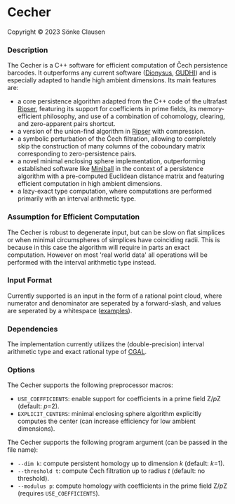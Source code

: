 # Cecher

Copyright © 2023 Sönke Clausen


### Description

The Cecher is a C++ software for efficient computation of Čech persistence barcodes. It outperforms any current software ([Dionysus], [GUDHI]) and is especially adapted to handle high ambient dimensions. Its main features are:

  - a core persistence algorithm adapted from the C++ code of the ultrafast [Ripser], featuring its support for coefficients in prime fields, its memory-efficient philosophy, and use of a combination of cohomology, clearing, and zero-apparent pairs shortcut.
  - a version of the union-find algorithm in [Ripser] with compression.
  - a symbolic perturbation of the Čech filtration, allowing to completely skip the construction of many columns of the coboundary matrix corresponding to zero-persistence pairs.
  - a novel minimal enclosing sphere implementation, outperforming established software like [Miniball] in the context of a persistence algorithm with a pre-computed Euclidean distance matrix and featuring efficient computation in high ambient dimensions.
  - a lazy-exact type computation, where computations are performed primarily with an interval arithmetic type.
    

### Assumption for Efficient Computation

The Cecher is robust to degenerate input, but can be slow on flat simplices or when minimal circumspheres of simplices have coinciding radii. This is because in this case the algorithm will require in parts an exact computation. However on most 'real world data' all operations will be performed with the interval arithmetic type instead.


### Input Format

Currently supported is an input in the form of a rational point cloud, where numerator and denominator are seperated by a forward-slash, and values are seperated by a whitespace ([examples]).


### Dependencies 

The implementation currently utilizes the (double-precision) interval arithmetic type and exact rational type of [CGAL].


### Options

The Cecher supports the following preprocessor macros:

  - `USE_COEFFICIENTS`: enable support for coefficients in a prime field Z/*p*Z (default: *p*=2).
  - `EXPLICIT_CENTERS`: minimal enclosing sphere algorithm explicitly computes the center (can increase efficiency for low ambient dimensions).


The Cecher supports the following program argument (can be passed in the file name):

  - `--dim k`: compute persistent homology up to dimension *k* (default: *k*=1).
  - `--threshold t`: compute Čech filtration up to radius *t* (default: no threshold).
  - `--modulus p`: compute homology with coefficients in the prime field Z/*p*Z (requires `USE_COEFFICIENTS`). 






[Dionysus]: <http://www.mrzv.org/software/dionysus/>
[GUDHI]: <http://gudhi.gforge.inria.fr>
[Ripser]: <https://github.com/Ripser/ripser>
[CGAL]: <https://github.com/CGAL/cgal>
[Miniball]: <https://people.inf.ethz.ch/gaertner/subdir/software/miniball.html>
[examples]: <https://github.com/s-clausen/cecher/tree/main/examples>



